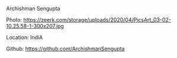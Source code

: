 Archishman Sengupta

Photo: https://zeerk.com/storage/uploads/2020/04/PicsArt_03-02-10.25.58-1-300x207.jpg

Location: IndiA

Github: https://github.com/ArchishmanSengupta
